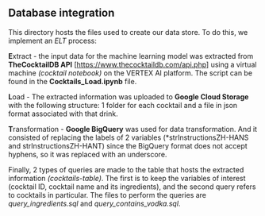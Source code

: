 ## Database integration


This directory hosts the files used to create our data store. To do this, we implement an *ELT* process:

   **E**xtract - the input data for the machine learning model was extracted from **TheCocktailDB API** [https://www.thecocktaildb.com/api.php] using a virtual machine *(cocktail notebook)* on the VERTEX AI platform. The script can be found in the **Cocktails_Load.ipynb** file.
  
   **L**oad - The extracted information was uploaded to **Google Cloud Storage** with the following structure: 1 folder for each cocktail and a file in json format associated with that drink.
  
   **T**ransformation - **Google BigQuery** was used for data transformation. And it consisted of replacing the labels of 2 variables (*strInstructionsZH-HANS and strInstructionsZH-HANT) since the BigQuery format does not accept hyphens, so it was replaced with an underscore.

Finally, 2 types of queries are made to the table that hosts the extracted information *(cocktails-table)*. The first is to keep the variables of interest (cocktail ID, cocktail name and its ingredients), and the second query refers to cocktails in particular.
The files to perform the queries are *query_ingredients.sql* and *query_contains_vodka.sql*.
